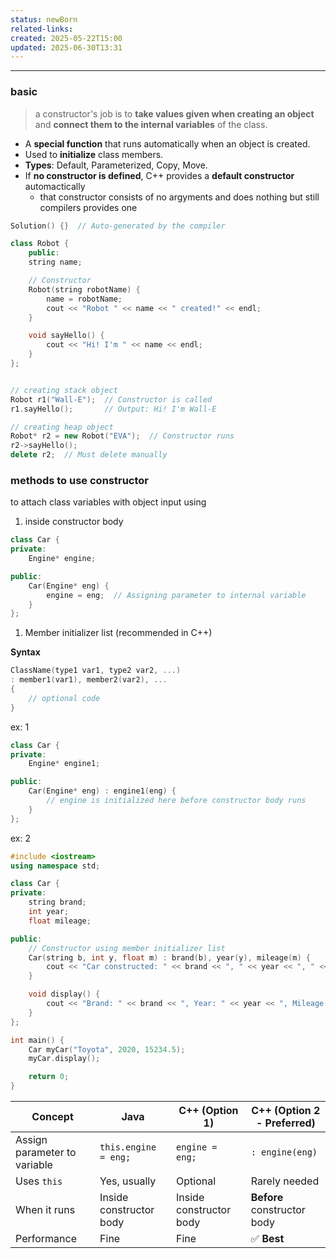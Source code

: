 ```yaml
---
status: newBorn
related-links: 
created: 2025-05-22T15:00
updated: 2025-06-30T13:31
---
```

---


### basic

> a constructor's job is to **take values given when creating an object** and **connect them to the internal variables** of the class.

- A **special function** that runs automatically when an object is created.
- Used to **initialize** class members.
- **Types**: Default, Parameterized, Copy, Move.
-  If **no constructor is defined**, C++ provides a **default constructor** automactically
	- that constructor consists of no argyments and does nothing but still compilers provides one


```cpp
Solution() {}  // Auto-generated by the compiler
```

```cpp
class Robot {
	public:
    string name;

    // Constructor
    Robot(string robotName) {
        name = robotName;
        cout << "Robot " << name << " created!" << endl;
    }

    void sayHello() {
        cout << "Hi! I'm " << name << endl;
    }
};


// creating stack object
Robot r1("Wall-E");  // Constructor is called
r1.sayHello();       // Output: Hi! I'm Wall-E

// creating heap object
Robot* r2 = new Robot("EVA");  // Constructor runs
r2->sayHello();
delete r2;  // Must delete manually
```

### methods to use constructor
to attach class variables with object input using

1. inside constructor body
```cpp
class Car {
private:
    Engine* engine;

public:
    Car(Engine* eng) {
        engine = eng;  // Assigning parameter to internal variable
    }
};
```

1. Member initializer list (recommended in C++)

**Syntax**

```cpp
ClassName(type1 var1, type2 var2, ...)
: member1(var1), member2(var2), ...
{
    // optional code
}
```

ex: 1
```cpp
class Car {
private:
    Engine* engine1;

public:
    Car(Engine* eng) : engine1(eng) {
        // engine is initialized here before constructor body runs
    }
};
```

ex: 2
```cpp
#include <iostream>
using namespace std;

class Car {
private:
    string brand;
    int year;
    float mileage;

public:
    // Constructor using member initializer list
    Car(string b, int y, float m) : brand(b), year(y), mileage(m) {
        cout << "Car constructed: " << brand << ", " << year << ", " << mileage << " km" << endl;
    }

    void display() {
        cout << "Brand: " << brand << ", Year: " << year << ", Mileage: " << mileage << " km" << endl;
    }
};

int main() {
    Car myCar("Toyota", 2020, 15234.5);
    myCar.display();

    return 0;
}
```



| Concept                      | Java                    | C++ (Option 1)          | C++ (Option 2 - Preferred)  |
| ---------------------------- | ----------------------- | ----------------------- | --------------------------- |
| Assign parameter to variable | `this.engine = eng;`    | `engine = eng;`         | `: engine(eng)`             |
| Uses `this`                  | Yes, usually            | Optional                | Rarely needed               |
| When it runs                 | Inside constructor body | Inside constructor body | **Before** constructor body |
| Performance                  | Fine                    | Fine                    | ✅ **Best**                  |